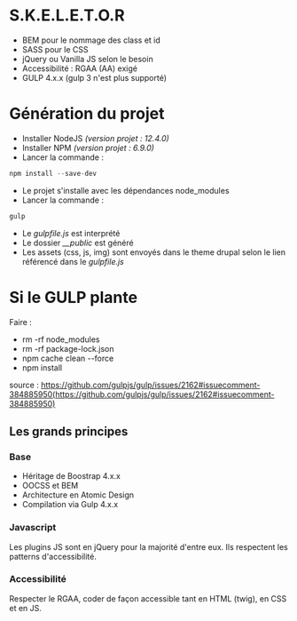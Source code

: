 # S.K.E.L.E.T.O.R
 
- BEM pour le nommage des class et id
- SASS pour le CSS
- jQuery ou Vanilla JS selon le besoin
- Accessibilité : RGAA (AA) exigé
- GULP 4.x.x (gulp 3 n'est plus supporté)

# Génération du projet

- Installer NodeJS _(version projet : 12.4.0)_
- Installer NPM _(version projet : 6.9.0)_
- Lancer la commande :
```javascript
npm install --save-dev
```
- Le projet s'installe avec les dépendances node_modules
- Lancer la commande :
```javascript
gulp
```
- Le _gulpfile.js_ est interprété
- Le dossier *__public* est généré
- Les assets (css, js, img) sont envoyés dans le theme drupal selon le lien référencé dans le _gulpfile.js_


# Si le GULP plante
Faire :

- rm -rf node_modules
- rm -rf package-lock.json
- npm cache clean --force
- npm install

source : https://github.com/gulpjs/gulp/issues/2162#issuecomment-384885950(https://github.com/gulpjs/gulp/issues/2162#issuecomment-384885950)

## Les grands principes

### Base
- Héritage de Boostrap 4.x.x
- OOCSS et BEM 
- Architecture en Atomic Design
- Compilation via Gulp 4.x.x

### Javascript
Les plugins JS sont en jQuery pour la majorité d'entre eux. 
Ils respectent les patterns d'accessibilité.

### Accessibilité
Respecter le RGAA, coder de façon accessible tant en HTML (twig), en CSS et en JS.